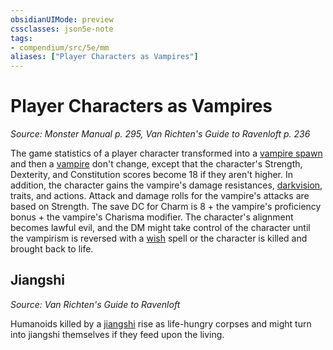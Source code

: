```yaml
---
obsidianUIMode: preview
cssclasses: json5e-note
tags:
- compendium/src/5e/mm
aliases: ["Player Characters as Vampires"]
---
```

# Player Characters as Vampires
*Source: Monster Manual p. 295, Van Richten's Guide to Ravenloft p. 236* 

The game statistics of a player character transformed into a [vampire spawn](../../../../vampire-spawn.md) and then a [vampire](../../../../vampire.md) don't change, except that the character's Strength, Dexterity, and Constitution scores become 18 if they aren't higher. In addition, the character gains the vampire's damage resistances, [darkvision](../senses.md##darkvision), traits, and actions. Attack and damage rolls for the vampire's attacks are based on Strength. The save DC for Charm is 8 + the vampire's proficiency bonus + the vampire's Charisma modifier. The character's alignment becomes lawful evil, and the DM might take control of the character until the vampirism is reversed with a [wish](../../../../wish.md) spell or the character is killed and brought back to life.

## Jiangshi
_Source: Van Richten's Guide to Ravenloft_

Humanoids killed by a [jiangshi](../../../../jiangshi-vrgr.md) rise as life-hungry corpses and might turn into jiangshi themselves if they feed upon the living.